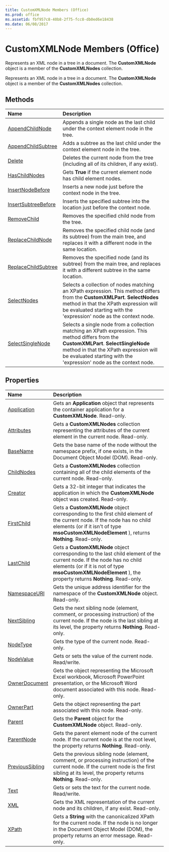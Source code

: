 ```yaml
---
title: CustomXMLNode Members (Office)
ms.prod: office
ms.assetid: fbf957c8-40b8-2f75-fcc8-db0ed6e18438
ms.date: 06/08/2017
---
```



# CustomXMLNode Members (Office)
Represents an XML node in a tree in a document. The  **CustomXMLNode** object is a member of the **CustomXMLNodes** collection.

Represents an XML node in a tree in a document. The  **CustomXMLNode** object is a member of the **CustomXMLNodes** collection.


## Methods



|**Name**|**Description**|
|:-----|:-----|
|[AppendChildNode](customxmlnode-appendchildnode-method-office.md)|Appends a single node as the last child under the context element node in the tree. |
|[AppendChildSubtree](customxmlnode-appendchildsubtree-method-office.md)|Adds a subtree as the last child under the context element node in the tree.|
|[Delete](customxmlnode-delete-method-office.md)|Deletes the current node from the tree (including all of its children, if any exist).|
|[HasChildNodes](customxmlnode-haschildnodes-method-office.md)|Gets  **True** if the current element node has child element nodes.|
|[InsertNodeBefore](customxmlnode-insertnodebefore-method-office.md)|Inserts a new node just before the context node in the tree.|
|[InsertSubtreeBefore](customxmlnode-insertsubtreebefore-method-office.md)|Inserts the specified subtree into the location just before the context node. |
|[RemoveChild](customxmlnode-removechild-method-office.md)|Removes the specified child node from the tree.|
|[ReplaceChildNode](customxmlnode-replacechildnode-method-office.md)|Removes the specified child node (and its subtree) from the main tree, and replaces it with a different node in the same location.|
|[ReplaceChildSubtree](customxmlnode-replacechildsubtree-method-office.md)|Removes the specified node (and its subtree) from the main tree, and replaces it with a different subtree in the same location.|
|[SelectNodes](customxmlnode-selectnodes-method-office.md)|Selects a collection of nodes matching an XPath expression. This method differs from the  **CustomXMLPart**. **SelectNodes** method in that the XPath expression will be evaluated starting with the 'expression' node as the context node.|
|[SelectSingleNode](customxmlnode-selectsinglenode-method-office.md)|Selects a single node from a collection matching an XPath expression. This method differs from the  **CustomXMLPart**. **SelectSingleNode** method in that the XPath expression will be evaluated starting with the 'expression' node as the context node.|

## Properties



|**Name**|**Description**|
|:-----|:-----|
|[Application](customxmlnode-application-property-office.md)|Gets an  **Application** object that represents the container application for a **CustomXMLNode**. Read-only.|
|[Attributes](customxmlnode-attributes-property-office.md)|Gets a  **CustomXMLNodes** collection representing the attributes of the current element in the current node. Read-only.|
|[BaseName](customxmlnode-basename-property-office.md)|Gets the base name of the node without the namespace prefix, if one exists, in the Document Object Model (DOM). Read-only.|
|[ChildNodes](customxmlnode-childnodes-property-office.md)|Gets a  **CustomXMLNodes** collection containing all of the child elements of the current node. Read-only.|
|[Creator](customxmlnode-creator-property-office.md)|Gets a 32-bit integer that indicates the application in which the  **CustomXMLNode** object was created. Read-only.|
|[FirstChild](customxmlnode-firstchild-property-office.md)|Gets a  **CustomXMLNode** object corresponding to the first child element of the current node. If the node has no child elements (or if it isn't of type **msoCustomXMLNodeElement** ), returns **Nothing**. Read-only.|
|[LastChild](customxmlnode-lastchild-property-office.md)|Gets a  **CustomXMLNode** object corresponding to the last child element of the current node. If the node has no child elements (or if it is not of type **msoCustomXMLNodeElement** ), the property returns **Nothing**. Read-only.|
|[NamespaceURI](customxmlnode-namespaceuri-property-office.md)|Gets the unique address identifier for the namespace of the  **CustomXMLNode** object. Read-only.|
|[NextSibling](customxmlnode-nextsibling-property-office.md)|Gets the next sibling node (element, comment, or processing instruction) of the current node. If the node is the last sibling at its level, the property returns  **Nothing**. Read-only.|
|[NodeType](customxmlnode-nodetype-property-office.md)|Gets the type of the current node. Read-only.|
|[NodeValue](customxmlnode-nodevalue-property-office.md)|Gets or sets the value of the current node. Read/write.|
|[OwnerDocument](customxmlnode-ownerdocument-property-office.md)|Gets the object representing the Microsoft Excel workbook, Microsoft PowerPoint presentation, or the Microsoft Word document associated with this node. Read-only.|
|[OwnerPart](customxmlnode-ownerpart-property-office.md)|Gets the object representing the part associated with this node. Read-only.|
|[Parent](customxmlnode-parent-property-office.md)|Gets the  **Parent** object for the **CustomXMLNode** object. Read-only.|
|[ParentNode](customxmlnode-parentnode-property-office.md)|Gets the parent element node of the current node. If the current node is at the root level, the property returns  **Nothing**. Read-only.|
|[PreviousSibling](customxmlnode-previoussibling-property-office.md)|Gets the previous sibling node (element, comment, or processing instruction) of the current node. If the current node is the first sibling at its level, the property returns  **Nothing**. Read-only.|
|[Text](customxmlnode-text-property-office.md)|Gets or sets the text for the current node. Read/write.|
|[XML](customxmlnode-xml-property-office.md)|Gets the XML representation of the current node and its children, if any exist. Read-only.|
|[XPath](customxmlnode-xpath-property-office.md)|Gets a  **String** with the canonicalized XPath for the current node. If the node is no longer in the Document Object Model (DOM), the property returns an error message. Read-only.|

